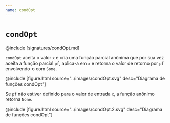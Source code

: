 ```yaml
---
name: condOpt
---
```


# `condOpt`

@include [signatures/condOpt.md]

`condOpt` aceita o valor `x` e cria uma função parcial anônima que por sua vez
aceita a função parcial `pf`, aplica-a em `x` e retorna o valor de retorno
por `pf` envolvendo-o com `Some`.

@include [figure.html source="../images/condOpt.svg" desc="Diagrama de funções condOpt"]

Se `pf` não estiver definido para o valor de entrada `x`, a função
anônimo retorna `None`.

@include [figure.html source="../images/condOpt.2.svg" desc="Diagrama de funções condOpt"]
